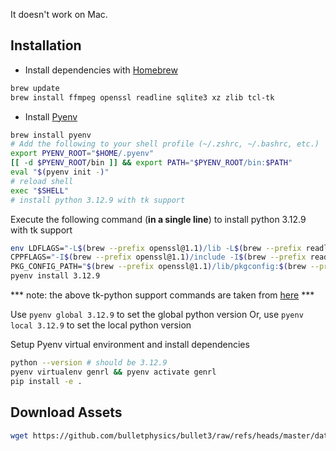 It doesn't work on Mac.

## Installation
- Install dependencies with [Homebrew](https://brew.sh/)
```bash 
brew update
brew install ffmpeg openssl readline sqlite3 xz zlib tcl-tk
```
- Install [Pyenv](https://github.com/pyenv/pyenv)
```bash
brew install pyenv
# Add the following to your shell profile (~/.zshrc, ~/.bashrc, etc.)
export PYENV_ROOT="$HOME/.pyenv"
[[ -d $PYENV_ROOT/bin ]] && export PATH="$PYENV_ROOT/bin:$PATH"
eval "$(pyenv init -)"
# reload shell
exec "$SHELL"
# install python 3.12.9 with tk support
```
Execute the following command (**in a single line**) to install python 3.12.9 with tk support
```bash
env LDFLAGS="-L$(brew --prefix openssl@1.1)/lib -L$(brew --prefix readline)/lib -L$(brew --prefix sqlite3)/lib -L$(brew --prefix xz)/lib -L$(brew --prefix zlib)/lib -L$(brew --prefix tcl-tk)/lib" \
CPPFLAGS="-I$(brew --prefix openssl@1.1)/include -I$(brew --prefix readline)/include -I$(brew --prefix sqlite3)/include -I$(brew --prefix xz)/include -I$(brew --prefix zlib)/include -I$(brew --prefix tcl-tk)/include" \
PKG_CONFIG_PATH="$(brew --prefix openssl@1.1)/lib/pkgconfig:$(brew --prefix readline)/lib/pkgconfig:$(brew --prefix sqlite3)/lib/pkgconfig:$(brew --prefix xz)/lib/pkgconfig:$(brew --prefix zlib)/lib/pkgconfig:$(brew --prefix tcl-tk)/lib/pkgconfig" \
pyenv install 3.12.9
```
*** note: the above tk-python support commands are taken from [here](https://dev.to/xshapira/using-tkinter-with-pyenv-a-simple-two-step-guide-hh5) ***

Use `pyenv global 3.12.9` to set the global python version
Or, use `pyenv local 3.12.9` to set the local python version

Setup Pyenv virtual environment and install dependencies
```bash
python --version # should be 3.12.9
pyenv virtualenv genrl && pyenv activate genrl
pip install -e .
```

## Download Assets
```bash
wget https://github.com/bulletphysics/bullet3/raw/refs/heads/master/data/cartpole.urdf -P assets/urdf
```